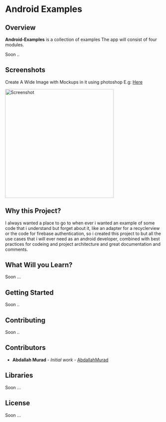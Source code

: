 # Android Examples 

## Overview


**Android-Examples** is a collection of examples The app will consist of four modules.

Soon ..

## Screenshots
Create A Wide Image with Mockups in it using photoshop E.g: [Here](https://cdn-images-1.medium.com/max/1600/0*pemH-XsqF5BFiiVm.jpg)

<img src="https://cdn-images-1.medium.com/max/1600/0*pemH-XsqF5BFiiVm.jpg" height="350" alt="Screenshot"/> 


## Why this Project?
I always wanted a place to go to when ever i wanted an example of some code that i understand but forget about it, like an adapter for a recyclerview or the code for firebase authentication, so i created this project to but all the use cases that i will ever need as an android developer, combined with best practices for codeing and project architecture and great documentation and comments.

## What Will you Learn?
Soon ...

## Getting Started 
Soon ..

## Contributing
Soon ..

## Contributors
* **Abdallah Murad** - *Initial work* - [AbdallahMurad](https://github.com/AbdallahMurad)

## Libraries
Soon ...

## License
Soon ...
